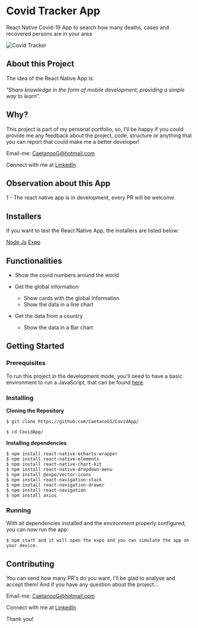 # Covid Tracker App
React Native Covid-19 App to search how many deaths, cases and recovered persons are in your area

![Covid Tracker](https://user-images.githubusercontent.com/50907344/81361580-05f0df00-90df-11ea-965c-9cef4a0ca34a.png)


## About this Project

The idea of the React Native App is:

_"Share knowledge in the form of mobile development, providing a simple way to learn"._


## Why?

This project is part of my personal portfolio, so, I'll be happy if you could provide me any feedback about the project, code, structure or anything that you can report that could make me a better developer!

Email-me: CaetanooG@hotmail.com

Connect with me at [LinkedIn](https://www.linkedin.com/in/gustavo-caetano-de-souza-00ab0a128/).


## Observation about this App

1 - The react native app is in development, every PR will be welcome.


## Installers

If you want to test the React Native App, the installers are listed below:

[Node Js](https://nodejs.org/en/)
[Expo](https://expo.io/learn)


## Functionalities

- Show the covid numbers around the world

- Get the global information
  - Show cards with the global information
  - Show the data in a line chart

- Get the data from a country
  - Show the data in a Bar chart




## Getting Started

### Prerequisites

To run this project in the development mode, you'll need to have a basic environment to run a JavaScript, that can be found [here](https://code.visualstudio.com/download).

### Installing

**Cloning the Repository**

```
$ git clone https://github.com/CaetanoGS/CovidApp/

$ cd CovidApp/
```

**Installing dependencies**

```
$ npm install react-native-echarts-wrapper
$ npm install react-native-elements
$ npm install react-native-chart-kit
$ npm install react-native-dropdown-menu
$ npm install @expo/vector-icons
$ npm install react-navigation-stack
$ npm install react-navigation-drawer
$ npm install react-navigation
$ npm install axios

```


### Running

With all dependencies installed and the environment properly configured, you can now run the app:


```
$ npm start and it will open the expo and you can simulate the app on your device.
```


## Contributing

You can send how many PR's do you want, I'll be glad to analyse and accept them! And if you have any question about the project...

Email-me: CaetanooG@hotmail.com

Connect with me at [LinkedIn](https://www.linkedin.com/in/gustavo-caetano-de-souza-00ab0a128/)

Thank you!
